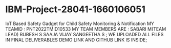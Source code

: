 # IBM-Project-28041-1660106051
IoT Based Safety Gadget for Child Safety Monitoring &amp; Notification
MY TEAMID : PNT2022TMID10533
MY TEAM MEMBERS ARE :
SABARI M(TEAM LEAD)
RUBESH S
SAAJA VIJAY
SANGEETHA S ;
 WE UPLOADED ALL FILES
 IN FINAL DELIVERABLES DEMO LINK AND GITHUB LINK IS INSIDE;
